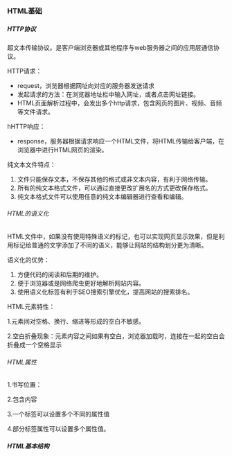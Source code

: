 ### HTML基础

##### HTTP协议

超文本传输协议。是客户端浏览器或其他程序与web服务器之间的应用层通信协议。

HTTP请求：

* request，浏览器根据网址向对应的服务器发送请求
* 发起请求的方法：在浏览器地址栏中输入网址，或者点击网址链接。
* HTML页面解析过程中，会发出多个http请求，包含网页的图片、视频、音频等文件请求。

hHTTP响应：

* response，服务器根据请求响应一个HTML文件，将HTML传输给客户端，在浏览器中进行HTML网页的渲染。

纯文本文件特点：

1. 文件只能保存文本，不保存其他的格式或非文本内容，有利于网络传输。
2. 所有的纯文本格式文件，可以通过直接更改扩展名的方式更改保存格式。
3. 纯文本格式文件可以使用任意的纯文本编辑器进行查看和编辑。

###### HTML的语义化

HTML文件中，如果没有使用特殊语义的标记，也可以实现网页显示效果，但是利用标记给普通的文字添加了不同的语义，能够让网站的结构划分更为清晰。

语义化的优势：

1. 方便代码的阅读和后期的维护。
2. 便于浏览器或是网络爬虫更好地解析网站内容。
3. 使用语义化标签有利于SEO搜索引擎优化，提高网站的搜索排名。

HTML元素特性：

1.元素间对空格、换行、缩进等形成的空白不敏感。

2.空白折叠现象：元素内容之间如果有空白，浏览器加载时，连接在一起的空白会折叠成一个空格显示

###### HTML属性

1.书写位置：

2.包含内容

3.一个标签可以设置多个不同的属性值

4.部分标签属性可以设置多个属性值。

##### HTML基本结构

<html> <head> <title> <body>

<head>标签：
    作用：用于存放<title><meta><style><script><link>.内部用于对于网页的设置，除了title内部的文字外，都不显示。
    <head>标签中我们必须设置的标签是title。
title标签
    1.作用：让页面拥有一个属于自己的标题。  
    2.title中的关键字可以作为搜索引擎抓取时的关键字，提高SEO搜索引擎优化。  
    3.内部的内容会显示在搜索结果的标题部分。  
    4.作为浏览器收藏夹默认的网页标题。    

​    建议网页必须添加title标签内部内容，内容尽量精简，提取网页的关键字。  

body标签

1. 定义网页的主体部分。

DTD

* 完整的html文件的第一行内容叫做文档定义类型。

命名空间

* xml:可扩展标记语言，使用在传输过程中的规范。被设计用来传输和存储数据，是html的补充。
* xmlns:全称叫做XMLNameSpace,浏览器会将此命名空间用于该属性所在元素内的所有内容。
* html元素的命名空间规定了在不同用户的浏览器中标签语义遵循的统一标准，避免出现标签名冲突、
* lang="en"  表示所有的标签元素内容的语言都是英语，对搜索引擎和浏览器是有帮助的。

字符集：

常用字符集编码

* 国际通用字库：

  UTF-8:以字节为单位对Unicode万国码进行编码，涵盖了所有人类的语言文字，一个汉字为三个字节大小。

* 中文国标字库

  * gb2312:少
  * gbk:是gb2312的扩展，增加了繁体字，一个汉字为2个字节大小。

常见问题

1.使用情况建议：

* 如果没有网页加载速度的要求，或者制作的是外文网站，使用utf-8  

* 如果含有大量中文汉字的网站，而且要求网页加载速度快，使用GBK.

* meta标签声明的字库，必须和编辑器软件默认编译字库相同，否则会出现两个字库不匹配，浏览器加载时出现乱码。 

  

#### HTML常用标签

##### h1-h6

权重 h1最大，h6最小，且相互之间不能嵌套  

语义化：如果一个页面多个h1标签，会降低浏览器解析网站内容的能力，因此默认一个页面只写一个h1

##### p

段落标签：给标签内部的内容添加一个完整段落的语义，不负责内容自动换行的样式。  

p和br的使用

* 每一对p标签内部的元素内容为一个完整的段落，如果有多个段落，需要使用不同的p标签进行定义！  

##### 文本格式化

* 均为双标签，且为文本机标签，内部只能书写文字。

* b -- 粗体 bold  

* i -- 斜体字 italic   

* u -- 下划线 underline  

* 其他标签：  

  big -- 大号字  em -- 着重文字  small -- 小号字

  strong -- 加重语气(粗体)  sub -- 下标字  

##### 图像标签

<img> ``` 

单标签；在指定位置插入图片，

属性类型：src/border/width/height/title/alt

width/height:

* 分别为图片的宽高。  
* 属性值：以px为单位的数值，或者省略px不写。  
* 如果不设置两个属性，则以图片的原始尺寸加载。  
* 只设置一个时，另一个会等比例变换；两个都设置，则需注意图片是否变形。  

border:图片边框  

title:鼠标悬停时的提示文本

alt:图片无法加载时用来替换的内容 。添加相对关键词有利于SEO搜索引擎优化。  

##### 音频标签 audio

属性：src/controls(必需)  

<audio src="" controls="controls"></audio>

##### 视频标签 video

<video src="" controls="controls"></video>

##### 超级链接 a 

作用：在指定的位置添加超链接，提供用户进行点击和跳转。  

跳转方式： 跨页面跳转(target="_blank")  页面内跳转

###### 路径查找：

相对路径：从HTML文件本身出发

* 同级查找  
* 子级查找  
* 上级查找  

绝对路径：从电脑的盘符出发进行查找，或者使用网址形式查找。  

缺点：

1. 盘符出发的路径不可移植，不可移动。  
2. 容易出现中文字符，中文路径容易出现错误  

建议：

* 使用相对路径
* 上传时需将图片资源与html文件一起上传。

##### 1.17总结：

* html语义化，有利于SEO搜索引擎优化，提高网站的搜索排名。  

* h1-h6是容器级标签，可以嵌套别的元素，但是不能嵌套比自己小的标签，否则浏览器解析时会自动结束。  

* p标签中嵌套div，浏览器解析时会给p自动结束。  

* html元素的空白折叠现象  

  

##### html锚点跳转:

1. 页面内锚点跳转  

   即从某个位置跳转到同页面的另一个位置  

   制作方法:设置锚点、添加链接  

   设置锚点(两种方法):

   1. 在目标位置的任一标签上添加id属性,id值唯一,区分大小写
   2. 在目标位置添加空的a标签 添加name属性

   添加链接

   1. 添加a标签,href中内容为#name或#id

2. 跨页面锚点跳转

   1.设置锚点

   2.添加链接:目标位置路径#id或name

##### 列表

列表分类:

* 无序列表
* 有序列表
* 定义列表(标题+解释项)

###### 无序列表:ul>li

注意事项:

1. ul内部职能嵌套li,li不能脱离ul单独书写  
2. li标签是一个经典的容器及标签,可以放任意标签,甚至可以放列表结构.  
3. 无序列表的列表项之间没有顺序之分,同样重要.  
4. 无序列表的作用只是搭建结构,与内容前的小圆点无关(css可进行修改)  

###### 有序列表:ol>li

与无序列表只是语义上的差异

注意事项:

1. ol内部职能嵌套li,li不能脱离ol单独书写.  
2. li标签是一个经典的容器及标签,可以放任意标签,甚至可以放列表结构.  
3. 列表项之间存在先后之分  
4. 有序列表的作用只是搭建有顺序的列表结构,前面的数字排序样式不是ol标签的作用,而是css负责的.  

###### 定义列表标签

自定义列表是项目及其注释的组合.

由三个标签组成完整的结构:

1. dl  表示定义一个自定义列表的大结构.  
2. dt  表示定义列表中的一个主题或术语.  
3. dd  定义解释项,表示描述或解释前面的定义主题.  

注意事项:  

1. dl内部职能嵌套dt和dd  dt和dd是同级关系.  

2. dl内部可以嵌套多项主题与解释    

3. dd解释的是前面最近的dt    
4. dt dd 都是容器及标签,可以放置任意内容  
5. 定义列表的缩进样式由css负责,标签只负责搭建语义结构  
6. 配合css布局效果,最好每个dl中只包含一组dt和dd,便于后期管理.  

##### 布局标签

div  span  常用作布局工具,俗称盒子

##### div:

俗称大盒子,内部可以放置任何内容

作用:

1. 划分空网页区域,进行结构布局.一般将相关内容使用div标签包裹起来,整体设置大的布局效果.

##### span

小盒子,容器级标签

作用 

* 在不改变整体效果的情况下进行一些局部调整.  

##### 表格基础

###### 基础内容:

1. 创建一个简单的表格至少有三个标签组成,分别为table  tr  td 标签  

   table: 表格,定义的是整个表格的大结构  

   tr:表格的行,定义的是表格由多少行组成  

   td:表格数据,定义的是每一行内部的单元格.  

2. 三者关系:table>tr>td

3. 表头:th,会替换td

###### 单元格属性:

* 表格单元格可以进行合并,通过th和td两个属性  
* rowspan:跨行合并.上下  
* colspan:跨列合并,左右  

案例问题:

* 没有**添加表格属性border**和style 导致显示空白页面

```html
        <table border="1" style="border-collapse: collapse">
            <tr>
                <td colspan="2"></td>
                <td rowspan="2"></td>
                <td colspan="2"></td>
            </tr>
            <tr>
                <td></td>
                <td rowspan="2"></td>
<!--                <td></td>-->
                <td></td>
                <td rowspan="2"></td>
            </tr>
            <tr>
                <td rowspan="2"></td>
<!--                <td></td>-->
                <td></td>
                <td></td>
<!--                <td></td>-->
            </tr>
            <tr>
<!--                <td></td>-->
                <td></td>
                <td colspan="2"></td>
<!--                <td></td>-->
                <td></td>
            </tr>
        </table>
```

* 法一:补全全部单元格后进行划分合并  
* 法二:数出行数及每行顶边对齐的单元格,直接进行填写合并数目  

###### 表格分区

四大区域:表格标题;表格头部;表格主体;表格页脚  

分区标签:

以下标签均为双标签,四个分区可以选择性进行组合

与书写顺序无关,浏览器加载时按照caption-->thead --> tbody --> tfoot的顺序.    

caption:表格标题,  

thead: 表格的头部 内部嵌套tr>th  

tbody:  表格主体  内部嵌套tr>td  

tfoot:  表格页脚  内部嵌套tr>td  

制作表格的步骤:

写分区--填充内容-- 如果有合并,则进行合并

##### 表单的了解与制作

表单用于搜集不通类型的用户输入,表单元素就是网页中提供用户进行输入或点击的小控件.

在html中,一个完整的表单通常由表单域、提示信息和表单控件构成.

###### 功能:

* 表单域:容器,用来容纳所有表单控件和提示信息,可以定义处理表单数据所用程序的url地址及数据提交到服务器的方法.  
* 提示信息:一个表单通常还需要包含一些说明性文字,提示用户进行填写.  
* 表单控件:包含了具体的表单功能项,如单行文本输入框、密码框等.  

###### 表单域

form  :功能性标签,保证表单信息正确的提交到后台服务器

* action: url  指定接收并处理表单数据的服务器程序的url地址
* method: get/post  用于设置表单数据的提交方式
* name:  自定义名称  规定表单的名称

​           双标签,容器级标签

###### 表单元素

input标签:

* 单标签,本身相当于一个特殊的文本    

* 通过标签属性实现常用功能    

  * type:决定input标签的形态    

    * text 单行文本输入框  value属性定义默认的输入文字  

    * password 密码输入框   

    * radio  单选框 一般成组出现(性别)    

      同一组单选框必须互斥,通过设置相同的name值实现  

    * checkbox  复选框  同一组最好也设置相同的name值(实现分组)  

      单选框和复选框都可以通过checked来设置默认选项  

    * 按钮:  

      * button 普通  
      * reset  重置  
      * submit  提交  
      * image  图片  

    * file: 文件上传  input的multiple属性可以决定是否选择多个文件.  

    * textarea : 文本域  在标签之间书写的内容即为默认文本     

      属性: rows/cols

下拉菜单:

下拉菜单需要至少两个标签完成结构:selection  option  

两个标签都是双标签,文本级标签.

关系:selection>option option可以有任意多项.

默认选中项:一般情况为第一项,也可通过设置selected来设置.  

分组管理:optgroup 

select>optgroup>option

optgroup 的label属性,表示给这组标签添加组名,optgroup 不能选

label标签:帮表单元素定义标记. 通过绑定其他内容去扩大触发点击范围.如果将表单控件与提示内容使用label进行绑定后,用户点击label内的提示内容时,浏览器会自动将焦点转到和标签相关的表单控件上.

绑定方法:

法一:

1. 给表单元素设置id属性  
2. 将需要绑定的其他内容用label标签包裹  
3. 给label标签设置for属性,属性值为绑定的表单元素的id属性值  

法二:

* 将内容与input都包裹在label中.    

对比:

* 要绑定的内容与表单元素距离太远时,使用第一种  

##### 字符实体

背景:在普通文字书写时,有一些特殊符号或具有特殊功能的符号不能直接书写,因此需要用一些HTML预留好的替换字符进行书写,这些替换字符叫做字符实体.

常用字符实体:

| 结果 | 描述           | 实体名称 |
| ---- | -------------- | -------- |
| "    | quotation mark | &quot;   |
| '    | apostrophe     | &apos;   |
| &    | ampersand      | &amp;    |
| <    | less-than      | &lt;     |
| >    | greater-than   | &gt;     |

所有的字符实体和试题编号都是以&开头,;结尾

实体名称对大小写敏感!

浏览器也许并不支持所有实体名称.





### CSS

层叠样式表,用来表现HTML文件样式的计算机语言.

作用:静态地修饰网页,并且可以配合各种脚本语言动态地对网页各元素进行格式化.

css的组成:

层叠式:层叠性和继承性

样式:定义如何显示HTML元素(文字文本、背景、盒模型、浮动、定位、其他)

#### CSS语法

###### css书写方式:内联式、内嵌式、外联式、导入式

| 名称   | 位置                                                         | 备注                                                         | 示例                                                         | 特点                                                         |
| ------ | ------------------------------------------------------------ | ------------------------------------------------------------ | ------------------------------------------------------------ | ------------------------------------------------------------ |
| 内联式 | 在HTML标签之上的style属性中书写css样式                       | 所有的css样式属性总体组成标签的style属性的属性值.            | <p style="font-size: 20px;font-weight: 700;color: #ff8500">这是一段文字</p> | a.必须写在标签上,没有完全脱离HTML标签  b.css样式代码让标签结构繁重,不利于HTML结构的解读  c.多处需要相同样式时,需要写多次,增加代码量. |
| 内嵌式 | HTML文件中,head标签内部的style标签中进行书写                 | style标签的属性type,属性值为"text/css"                       | <style>/* css规则:选择器、属性*/</style>                     | 优点:a.实现了结构和样式的初步分离,css只负责样式,HTML负责结构.   b. 多个标签可以利用一段代码设置相同的样式,节省代码量.         缺:a.没有完全脱离html  b.两个HTML文件想使用同一个样式时,仍需写两次.增加代码量  c.HTML文件中css代码过多时,会头重脚轻. |
| 外联式 | 在一个单独的扩展名为.css的文件中                             | 内部代码与内嵌式样式表中style标签中的代码是一样的,需要通过选择器去选中标签,添加对应的样式.不需要再添加style标签 | 外联式引用:必须将样式表引入到HTML文件中才能正常进行加载.           引入方式:在HTML中的head标签内部使用link标签进行引入 | 优点:a.实现了HTML和css的完全分离   b.多个HTML文件可以共用一个css文件,便于提取公共css,减少代码量  c.可以实现一个css文件变化,多个HTML页面同时变化,减少工作量. d.一个HTML页面可以引入多个css文件,实现同一个页面中css代码分层. |
| 导入式 | 在内嵌式样式表<style>标签内部，或者在外联式样式表内部，导入其它外部的css文件 | 利用一条@import url(路径)语句进行引入                        |                                                              | 浏览器优先加载HTML结构,结束后再进行编译,如果网速较慢时,会导致网页出现没有css样式的效果,给用户的体验不好. |

link标签

| 属性名 | 属性值       | 说明                                                         |
| ------ | ------------ | ------------------------------------------------------------ |
| rel    | "stylesheet" | 表示引入的外部文件与HTML之间的关系                           |
| href   | css文件路径  | hypertext reference  超文本引用                              |
| type   | "text/css"   | 表示加载时代码按照纯文本形式的css代码加载.HTML5中可以省略type属性不写. |

实际应用:

* 小型案例:可以使用内嵌式css
* 大型网站项目:推荐使用外联式css

#### css规则

由两部分组成:选择器,一条或多条声明.

注意事项:

1. 分号必要性:每条属性后必写;  否则后面的样式全会解析错误
2. css中所有属性与属性之间对换行、空格、缩进不敏感
3. 合理添加注释   /* 注释 */

###### css格式样式:

展开格式:开发过程中使用,代码可读性强,便于调错

紧凑格式:上传服务器时使用,减少不必要的空白字符,压缩文件大小,利于传输.

大小写皆可,推荐小写.

空格规范:选择器后;属性名和属性值之间.

### css常用样式:

#### 字体属性

* color  

* font-family  

  font-family可以设置多个字体名称,在实际加载时只会选择一种加载,选择的一句是按书写顺序进行,如果浏览器不支持第一种字体,则会尝试下一个,直到找到第一个支持的字体.  

  浏览器中加载的字体是用户机器自带的,如果用户的电脑中没有设置的字体则加载失败,需要查找下一个,因此,必须在最后设置一个所有机器都具备的通用字体作为后路.  

  中文字体中一般带有英文可以加载的字体效果,为了避免对英文字体的影响,建议将英文字体写在属性值最前面  

* font-size  

  | 相对长度单位 | 说明                              |
  | ------------ | --------------------------------- |
  | px           | 像素值,最常用单位                 |
  | em           | 倍数,继承自父元素设置的字号的倍数 |
  | %            | 百分比,继承自父元素设置的字号的   |

  | 绝对长度单位 | 说明 |
  | ------------ | ---- |
  | in           | 英寸 |
  | cm           | 厘米 |
  | mm           | 毫米 |
  | pt           | 点   |

  注意事项

  1. 如果HTML中不设置字号，不同的浏览器有自己默认的加载字号，比如chrome、IE，默认显示字号为16px。

  2. 不同的浏览器也有自己最小加载显示字号，如果设置的字号低于最小字号，都以最小字号加载，0除外。chrome浏览器最小加载显示字号为8px，IE浏览器最小可以支持1px的字号。

  3. 实际应用:

     网页中最小设置字号必须是12px，如果低于12px会出现兼容问题。现在网页中普遍使用14px+。  

     尽量使用12px、14px、16px等偶数的数字字号，ie6等老式浏览器支持奇数会有bug.  

     实际工作中以设计为主.  

* font

  font-weight：

  * 设置文字是否加粗
  * 属性值：单词(normal/bold/bolder/lighter)  数字(400/700)

  font-style:

  * 设置文字是否斜体显示
  * 属性值：normal、italic(斜体样式)、oblique(文字倾斜)

  line-height

  * **可以被继承!**

  * 设置一行文字实际占有的高度，文字字号在行高中是垂直居中的。
  * 属性值：px  %
  * 量取行高：
  * 确定字体及字号
    * 根据已知字体和字号，书写上下对齐的两行文字并调整，直到其对齐。

  字体综合font：

  1. 进行综合书写时，必须有字号和字体，且顺序不得颠倒

  2. 字号/行高 字体     

     font: 18px/25px "宋体";

  3. 粗体/斜体 字号/行高 字体   

     ```html
     font: bold italic 18px/25px "宋体"
     ```

  设置过line-height后再设置font综合属性，则前面的line-height失效。

  正确写法为:

  1. 父元素设置line-height，子元素设置font-size

  2. 父元素不进行设置，子元素设置font简写属性 。

     ```
     font: 12px/22px "微软雅黑";
     ```

     

#### 文本属性

##### 水平对齐

text-align : 设置文本水平方向对齐

在盒子中，不论文本是单行还是多行，都会向对应方向对齐。

属性值：left center right 

##### 文本修饰

text-decoration:

属性值：none/overline/line-through/underline

##### 文本缩进

text-indent

属性值：数值 / em(首行缩进几个中文字符的位置)  / 百分比(文字所在父级标签的width属性的百分比)

区分正负，正向右，负向左。

#### 盒子

如果想在浏览器中具体看到一个盒子占有的实际位置,需要设置盒子可以实体化的三属性。

width  height  background-color

##### css选择器:

在内嵌式和外部css中，要想将 CSS样式应用于特定的HTML元素，首先需要找到该目标元素，这时需要用到CSS中的选择器。

选择器:选择要添加样式的HTML标签的一种方法、模式.

版本:css2.1

分类:

* 基础选择器:标签选择器、id选择器、类选择器、通配符选择器  
* 高级选择器:后代选择器、交集选择器、并集选择器  

| 选择器       | 选择方式                                                     | 书写方式                                                     | 选择范围                                                     | 示例                 | 用途                                                         | 特点                                                         |
| ------------ | ------------------------------------------------------------ | ------------------------------------------------------------ | ------------------------------------------------------------ | -------------------- | ------------------------------------------------------------ | ------------------------------------------------------------ |
| 标签选择器   | 通过标签名选择标签元素                                       | 标签名                                                       | HTML文件中所有的同名标签                                     | p { color: red }     |                                                              | 优:可以选中所有的同名标签,设置所有同名标签的公共样式.   缺:只能实现全选,不能对局部的标签添加特殊样式 |
| id选择器     | 通过标签上的id去选择标签                                     | #id属性值                                                    | 只能选中一个标签,id值唯一                                    | #para1 { color:red } |                                                              | 缺点:只能实现单选,不能多选                                   |
| 类选择器     | 通过标签的class属性去选择标签                                | .class属性值                                                 | 页面中所有class属性值相同的标签.class属性值可以与其他的class相同. |                      |                                                              | ·特点1:多个不同的标签，不区分标签类型，只要class属性值相同，都可以被同一个类选择器选中。·特点2:一个标签的class属性可以有多个属性值，值之间用空格分隔，每个属性值组成的选择器，都可以选中这一个标签，每个选择器后面的样式都会添加给同一个标签.    优点:①通过一个类选择器进行多选，选中多个标签，添加公共样式。②一个标签可以被多个类选择器选中，可以将所有样式进行分离，分别提取公共样式和单独样式，节省代码量。 |
| 通配符选择器 | 通过一个符号选择全部元素                                     | * { }                                                        | 全部元素                                                     | * { }                |                                                              | 优:可以全选、简化书写    缺:通配符选择效率低，设置的部分公共样式不是所有标签都需要添加，如果使用通配符选择，会让不需要的标签也加载一次样式，导致浏览器多做无用的工作。**实际上线的网站不允许使用*清除默认内外边距!** |
| 后代选择器   | 通过标签之间的嵌套关系去选择元素,基本组成部分就是基础选择器  | 空格表示后代，基础选择器中间使用空格分隔，空格前面的选择器选中的标签必须是后面选择器选中标签的祖先级。 | 通过后代选择器中前面的一系列基础选择器缩小选择范围，最终由最后一个选择器确定选中的标签。 |                      |                                                              | **后代关系不一定是父子关系**     优点:减少了class属性的定义使用,选择效率更高. |
| 交集选择器   | 通过一个标签之上满足所有的基础选择器的需求去选择标签。       | 书写方式:基础选择器进行连续书写，如果有标签选择器参与交集，必须书写在开头. | 选择范围:选择的是满足所有基础选择器需求的标签，如果一个条件不满足都不能被选中。 | p.demo { color: red} |                                                              | 交集选择器可以进行类名的连续交集,需要满足更多的条件才能选中标签;IE6不支持连续交集写法,只关注最后一个.  交集选择器可以作为其他高级选择器的组成部分 |
| 并集选择器   | 不同选择器选中的元素都要设置相同的样式，多次书写相同的样式属性对代码造成浪费，可以将前面六种选择器可以进行并集书写，相当于一种简化写法。 | 将多个选择器中间用逗号进行分隔，最后一个后面不能加逗号。     | 是所有的单独选择器选中的标签的并集集合。                     |                      | 如果多个标签具有公共样式，但是不能用一个选择器选中，可以使用并集写法。②可以使用标签选择器的并集写法，进行默认样式的清除，替换通配符的功能。 |                                                              |

类选择器的特殊应用:

原子类:在css中提前设置一些类名，每个类选择器后面只添加—条css样式属性,这些属性会在页面中常被使用，后期可以不需要多次书写属性，只要将对应的类名添加给需要的标签即可。

###### 伪类

概念:

* 普通的类:

  必须给标签设置对应的class值才能选中标签,而且类选择器后面添加的属性会立即加载到浏览器上.

* 伪类:

  伪类:不需要给标签添加任何属性，伪类名都是语法提前规定好的，须搭配其他选择器使用，伪类选择器后面添加的样式不一定立即加载到浏览器之上,只有用户触发了对应的行为，伪类的样式才会立即加载。

a标签的伪类 : link visited  hover active

* 用户触发对应行为就可以加载对应的样式.

* 书写顺序: link --  visited --  hover  -- active  否则会被层叠

  原因:伪类的权重是相同的,只能根据书写顺序来进行层叠

伪类选择器:通过选中的标签添加伪类，去选中标签的某个状态或位置。

:after:这个伪类表示选中的是某个标签内部的最后的位置。

书写方法:前面必须加普通的选择器，后面连续书写伪类名称。

将伪类添加给一个选中父盒子的选择器后面，一般给需要清除**浮动的父盒子**设置一个clearfix的类名。

##### 继承性

* 如果一个标签没有设置过一些样式，它的某个祖先级曾经设置过，在浏览器中该标签也加载了这些样式，这些样式都是从祖先级继承而来，这种现象就是继承性。  
* 能够被继承的样式是所有的文字相关样式属性，其他的属性都不能被继承。

继承性的应用:

* 继承性是一个很好的性质，可以将页面中出现最多的文字样式设置给一个较大的祖先级标签比如<body>，后期所有的后代标签都可以从<body>进行继承。

##### 层叠性

样式层叠

判断选择器是否选中目标标签:

* 选中目标标签

  1. 比较多个选择器的权重,权重高的层叠权重低的(范围越大,权重越小)  

     高级选择器权重比较方法:依次比较组成高级选择器的id的个数，类的个数，标签的个数，如果前面能够比较出大小就不再比较后面，如果前面相等就往后比较，直到比较出大小。  

     比较顺序:id个数,类的个数,标签的个数.    

  2. 如果选择器权重都相同,需要比较css中代码的书写顺序,后面的会层叠掉前面的.  

* 选中目标标签的祖先级    

  选中的目标是祖先级,文字样式被继承,也会出现层叠  

  1. 就近原则,  
  2. 同样近时,比较选择器权重  
  3. 权重也相同时,比较css代码中的书写顺序.  

* !important关键字

  在**比较权重过程中**如果遇到此关键字,可将此样式属性的权重提升到最大.  

  书写位置:属性值 !important

  *注意*

  ① 就近原则中,不需要比较选择器权重,所有important会失效.

  ②important不能提升选择器的权重,只能**提升某条属性的权重**到最大.

* 行内式样式权重最高,但是比!important关键字低



#### 盒模型：

宽 高 边框(border) 内边距(padding) 外边距(margin)

常见盒模型区域：

1. 书写元素区域：width+height
2. 盒子可以实体化的区域：width+height+border+padding
3. 盒子实际占位：width+height+border+padding+margin

##### 盒模型属性

**width**：auto/px/%

​	特殊应用:普通元素如果不给它设置宽度时，默认为auto，浏览器会根据其特性自动计算出所占宽度，如：div默认为父级元素的100%宽，span默认为内容自动撑开的宽度。

​			body元素较为特殊，不需要设置其width属性，宽度会自动适应浏览器窗口的宽度。

**height**：auto/px/%

​		特殊应用：如果不设置高度，默认为auto，浏览器会自动计算出实际高度,也就是内部元素内容自动撑开的高度。元素高度自适应内部内容的高度。

**padding**

作用：设置的是元素的边框内部到宽高区域之间的距离。

特点：可以去加载背景，不能书写嵌套的内容。

属性值：常用px

复合属性(4个值):上右下左

简写:可以有1-4个值

1. 四个值:上右下左

   ```html
   padding: 20px 15px 30px 40px
   ```

2. 三个值:上[左右] 下

   ```html
   padding: 20px 30px 40px
   ```

3. 两个值:[上下] [左右]
4. 一个值:[上下左右]

案例:制作三边相同,一边不同的内边距

```html
法一:padding:20px 20px 20px 15px
法二:padding: 20px 20px 15px
法三:padding: 20px
     padding-bottom: 15px
```

**border**

作用:设置的是内边距外面的边界区域,作为合资的实体化的最外层.

属性值:由三个值组成,分为线的宽度、形状、颜色

复合属性:三个值

* border-width: px  四个方向都有边框

* border-style: 形状单词,总体类似padding综合属性的写法

  none   /  solid  /  dashed(兼容问题)  /  dotted

* border-color: 颜色名或颜色属性

根据边框的方向划分:

* 上右下左
* 每个单一方向都需要三个值

根据方向和类型进一步细分

* 单一属性写法:border-方向-类型

  ```html
  border-top-color: green;
  ```

**margin**

作用:设置盒子与盒子之间的距离

特点:不能渲染背景

属性值:px

##### 盒模型的扩展应用

###### **清除默认样式**

* 大部分标签都有一个浏览器加载的默认样式,会对布局造成一些影响.为了避免默认样式对整体布局效果造成影响,一定要清除默认样式.

* 盒模型属性中内外边距:大部分容器及标签都有默认边距,用标签选择器的并集方式或用通配符清除.

  浏览器加载时,通配符会选中所有元素,标签选择器只选部分,因此,**通配符选择器的效率较低**.

* ul  ol  清除默认的列表前缀  list-style:none

* a: 标签的默认样式

  ```
  a {
    color: #333;
    text-decoration: none;
  }
  ```

* 清除默认加粗效果:font-weight: 400;或normal

* 可以设置初始化的公共样式,让大部分后代标签去继承

  ```
  body {
    color: #333;
    font-size:14px;
    font-family: Arial,"宋体"
  }
  ```

###### **高度height应用**

* 如果设置了高度:盒子占有的高度位置就确定死了，后面的同级元素会紧挨着加载。
* 如果不设置高度:会根据标签内部内容高度自动撑开。

必须设置高度:

设计图中盒子高度位置固定,其他元素在高度下面加载.

自身盒子内部内容过多会移除盒子区域.

overflow属性:

* 设置了高度的盒子,如果内容出现溢出,使用overflow属性进行处理

​	属性值:visible / hidden / scroll / auto 

必须不设置高度:

* 要求盒子高度必须自适应内部内容的高度(新闻页面)
* 或者设置height的属性值是自动的

给父元素添加溢出隐藏

```css
/*overflow: hidden;*/
```

高度自适应原因:一个元素没有设置高度，同时设置了溢出隐藏，浏览器在加载盒子尺寸时，遇到溢出隐藏浏览器会强制性去检索内部的子元素的高度，不论子元素是标准流还是浮动，都会将最高的高度作为父盒子高度加载。
浮动影响后面的元素:父元素有了高度后，可以管理住内部所有的浮动元素，不会延伸到后面标签中影响贴边.

###### **居中**

* 文本水平居中:text-align

* 文本垂直居中:

  单行:文本在行高中是居中的,可以通过设置行高=盒子的高度来实现垂直居中: line-height = height

  多行:让元素高度自适应,或正好=多行文字的高度,设置元素内边距上下值相同.

* 元素垂直居中:

  与多行文本类似,让父盒子高度为自适应,并为其设置上下padding

* 元素水平居中:

  对于div等需要独占一行的盒子,**父盒子宽度大于子盒子时**,给子盒子设置margin值,左右为auto.

  原因:auto只在水平方向有作用,水平方向的margin如果设置为auto,边距会自动无限增大,直到撑满父元素中除了子元素之外的区域,如果两边都是auto,都要无限增大,达到平衡时,两边距离相同,盒子就会居中.

###### **父子盒模型**

1. 需要独占一行的盒子中横着放多个元素且保证子元素不溢出不掉下.这时就需要父width≥所有子元素的width+padding+margin+border

2. 特殊情况:盒模型自动内减

   父子盒模型中,只有一个子元素,且子元素是类似div标签(必须独占一行),不设置子元素的width属性,子元素的width属性值会自动加载父元素的width.

   如果同时设置了子元素的margin  padding border,不需要手动进行内减,子元素的width会自动收缩尺寸.

###### **margin塌陷**

*水平方向没有margin塌陷问题!*

* 同级元素塌陷:

  现象:在垂直方向如果有两个元素的外边距相遇,那么实际的两个盒子间的边距为两个外边距中较大的那个,而不是两个的和.

* 父子元素塌陷

  * 父元素和子元素都设置了同方向的margin值,两个属性之间没有其他内容进行隔离,导致两个属性相遇,发生margin塌陷.
  * 父元素没设置margin,子盒子设置了margin,会带着父级一起掉下来.

解决问题!

* 同级:避免两个margin相遇
  * 找准一个方向,将想要的margin值只给一个元素
* 父子:添加border或padding隔离开;父子盒模型之间的距离直接使用父级的padding挤出来,避免使用子元素的margin



#### 标准文档流

标准文档流，指的是元素排版布局过程中，元素会默认自动从左往右，从上往下的流式排列方式。前面内容发生了变化，后面的内容位置也会随着发生变化o

HTML就是一种标准文档流文件。

HTML中的标准文档流特点通过两种方式体现:微观现象和元素等级。

标准文档流特点:

* 区分行块
  * 块级元素:可以设置宽高,必须独占一行
  * 行内元素:不能设置宽高,可以并排一行

微观现象:

1. 空白折叠现象
2. 文字类的元素如果排列在一行,会出现一种高低不齐,底边对齐的效果.
3. 自动换行:元素内一行内容写满width时会自动换行

元素等级:

​	(和在HTML中根据元素放的内容不一样划分的容器级文本级不是一个概念)

* 块级元素:大部分容器级标签,p标签
  * 可以设置宽高,浏览器正常加载
  * 独占一行
  * 如果不设置宽度,会自动撑满父级元素,不设置高度,会自动被内容撑开
* 行内元素: 大部分文本级标签
  * 不能正常加载宽度和高度,其他的盒模型属性虽然能设置,但加载时容易出现问题
  * 行内元素可以与其他行内或行内块元素并排显示
  * 行内元素无论是否设置宽高,都会被自动撑开.
* 行内块元素:img  input
  * 可以设置宽高,可以与其他行内或行内块排成一行
  * 如果不设置宽高,则以原始尺寸进行加载,或被内容自动撑开
  * 依旧具有标准流的围观现象,如空白折叠,自动换行 

#### 显示模式display

标准流中的元素有自己默认的浏览器加载模式，但是加载模式不是一成不变的，后期可以通过display属性更改一个标签的显示模式。

属性值:	block  /  inline  /  inline-block  /  none

脱离标准流:浮动  绝对定位  固定定位

##### 浮动

属性名:float

属性值 : left  right

###### 性质:

1. 脱离标准流:具备行块二象性,浮动的元素可以设置宽高,还可以并排一行,且不会有空白折叠现象,如果不设置宽高,可以被元素内容自动撑开.

2. 依次贴边:

   若为left:父元素宽度足够的情况下,所有子元素会按照HTML书写顺序依次向左进行贴边.

   两种情况:

   * 父元素宽度不够时,子元素会倒着向前找边贴
   * 兄弟元素后面的宽度够,但没有边可以被贴时,此元素会继续倒着向前找边贴
   * 不会出现钻孔现象
     * 如果贴到父元素后,子元素比父元素宽,那么会出现溢出现象

3. 浮动的元素没有margin塌陷现象

4. 浮动的元素让出标准流位置

   元素浮动后,脱离了标准流,会将原占有的标准流位置让给后面一个同级元素.

   如果一个浮动而其他的不浮动,在不同浏览器中会有不同的效果:压盖,水平排列,有margin的水平排列

   如果没有特殊需求，不允许一个父元素中的子元素有的浮动有的不浮动，同级元素中有一个浮动其他的也要浮动。(存在兼容問題)

5. 字围现象

   与压盖效果类似,一个元素浮动,元素2不浮动且内容中包含文字,元素1让出标准流位置后,元素1会盖住元素2,但文字内容不会被盖,文字会围绕元素1进行加载.

   案例:百度百科的图文介绍

###### 浮动的问题

1. 标准流中的元素，不设置高度的情况下，都能被内部的标准流元素自动撑高。如果内部的子元素进行了浮动，浮动的子元素是撑不高标准流父亲的。
2. 父元素没有高度，会影响后面元素的标准流位置，如果浮动的子元素足够高时，有可能影响到后面浮动元素的贴边。

###### 清除浮动带来的影响:

1. 给标准流的父元素强制给一个合适的高度

   解决:父元素有了高度，前面的浮动不能影响后面元素的标准流位置和贴边。

   问题:父元素高度不是自适应，一旦子元素高度变化，问题可能再次出现。

2. clear属性

   作用:清除标签元素自身受到的前面的浮动元素的影响

   属性值:left  /  right  /  both  

   给标准流父元素添加clear属性，父元素不受前面浮动影响，不会再占有浮动让出的位置.

   解决:浮动元素影响后面元素标准流位置和贴边。

   问题:父元素不能高度自适应，两个父元素之间如果有margin效果不正确。

3. 隔墙法:

   在两个盒子之间添加一个空盒子 且盒子带有以下属性:

   ```html
   .boxclear {
   clear:both;
   }
   ```

   解决:浮动影响后面元素标准流位置和贴边，模拟父元素间的距离。

   问题:父元素没有高度自适应。

4. 内墙法:

   在父元素内部,所有浮动子元素的最后添加一个空div,包含以下属性:

   ```
   .boxclear {
   clear:both;
   height:0;	
   }
   ```

   解决:父元素高度自适应，浮动影响后面的元素位置和贴边。

   缺点:浮动是css样式属性带来的问题，内墙法使用HTML结构去辅助解决问题，如果页面中浮动元素很多，需要添加多个没有语义的空标签，造成HTML结构的冗余。

5. 添加伪类选择器

   :after:这个伪类表示选中的是某个标签内部的最后的位置。

   书写方法:前面必须加普通的选择器，后面连续书写伪类名称。

   将伪类添加给一个选中父盒子的选择器后面，一般给需要清除**浮动的父盒子**设置一个clearfix的类名。

   ```css
           .clearfix:after {
               /*添加一个文字内容*/
               content: "1";
               /*将文字转为块级元素*/
               display: block;
               /*给此盒子设置固定高度,避免影响父盒子高度*/
               height: 0;
               /*清除前面的浮动影响*/
               clear: both;
               /*将占位置的元素隐藏*/
               visibility: hidden;
           }
   ```

6. 

总结:

如果父元素高度是固定的，建议使用height属性解决。
如果父元素高度需要自适应，建议使用overflow属性解决浮动问题。

浮动贴边性质的应用:

* 平均分布表格
* 导航栏效果
* 常见的电商或企业网站布局.

#### 背景属性:

###### background-color

###### background-image

* 作用:给盒子添加图片的背景修饰
* 加载范围:默认的加载到边框及以内的部分,后期如果图片不重复加载,加载从border以内开始.
* 属性值:url(路径)

###### background-repeat

搭配background-image使用

| 属性值    | 作用                                                         |
| --------- | ------------------------------------------------------------ |
| repeat    | 重复，默认属性值，表示会使用背景图片重复加载填满整个盒子背景区域 |
| no-repeat | 不重复，不论背景图是否大于盒子范围，都只加载一次图片         |
| repeat-x  | 水平重复，使用背景图片水平重复加载铺满第一行，垂直方向不重复 |
| repeat-y  | 垂直重复，使用背景图片垂直重复加载铺满第一列，水平方向不重复 |

###### background-position

主要用于设置不重复的图片在背景区域的加载开始位置。

属性值:分为三种写法，单词表示法、像素表示法、百分比表示法。不论哪种写法，属性值都有两个，值之间用空格分隔。

单词表示法:left  /  center  /  right         top  /  center  /  bottom

像素表示法: 属性值可以为负.

```
background-position:100px 200px;
/*表示针对border内的左上定点水平方向距离为100px,垂直方向距离为200px */
```

* 应用:可以利用属性值为负数,制作在小盒子中显示大的背景图的一部分

百分比表示法:水平方向，等价于盒子的border以内的背景区域宽度减去图片的宽度;垂直同水平

###### background-attachment

作用:设置的是背景图片是否要随着页面或者盒子的滚动而滚动。

属性值:

| 属性值 | 说明                                                         |
| ------ | ------------------------------------------------------------ |
| scroll | 滚动的，表示背景图片与盒子保持相对位置不变，随着页面的滚动而滚走。 |
| fixed  | 固定的，背景图的定位的参考点从盒子border以内的左上顶点变为了浏览器窗口的左上顶点，页面滚动时，浏览器窗口的左上顶点是不变的，导致背景图固定在浏览器窗口的某个位置,不会随着页面滚动而滚走. |

###### 综合属性:background

属性值:1-5个的组合,可以交换顺序

**注意**

* 没有写的属性会按照默认值进行加载
* 后期可以使用单一属性对综合属性中的值进行层叠.

##### 背景应用：

###### 场景一：替换插入图

文字隐藏方式：

1. 将font-size设置为0
2. 使用text-indent将文字缩出盒子，再用overflow：hidden来实现。

###### 场景二：padding区域背景图

在一个盒子中，有背景图有文字，文字会让开背景图区域进行加载，背景区域应该使用padding挤出位置。

###### 场景三：精灵图

当用户访问一个网站时，需要向服务器发送请求，网页上的每张图像都要经过一次请求才能展现给用户。
然而，一个网页中往往会应用很多小的背景图像作为修饰，当网页中的图像过多时，服务器就会频繁地接受和发送请求，这将大大降低页面的加载速度。
为了有效地减少服务器接受和发送请求的次数，提高页面的加载速度，出现了CSS精灵图。

CSS精灵是一种处理网页背景图像的方式。
它将一个页面涉及到的所有零星背景图像都集中到一张大图中去，然后将大图应用于网页，这样，当用户访问该页面时，只需向服务发送一次请求，网页中的背景图像即可全部展示出来。

css精灵的技术依据
①将网页中需要用到的小尺寸背景图制作成一张背景透明的png
图片。
②利用背景定位技术，将精灵图的每个小图片加载到对应的标签上。

制作精灵图的注意事项
1.精灵图上放的都是小的装饰性质的背景图片，插入图片不能往上放。
2.精灵图的宽度取决于最宽的那个背景图片的标签宽度。
3.精灵图可以横向摆放也可以纵向摆放，但是每个图片之间必须留够足够的空白,保证背景图片加载到一个标签内部时，不能出现多余内容。

###### css3新增背景属性

1. 背景半透明

   rgba模式:在rgb基础上增加了一个不透明度的设置，不透明度alpha取值范围在0-1之间，0表示完全透明，1表示完全不透明，0.5表示半透明。

2. 背景缩放 background-size

   设置图片尺寸

   属性值：

   | 属性值  | 说明                                                         |
   | ------- | ------------------------------------------------------------ |
   | px      | 只设置一个值，则垂直方向等比例缩放；设置两个值，按照设置值加载 |
   | 百分比  | 同上，数值参照盒子的宽、高属性                               |
   | cover   | 自动调整缩放比例，把背景图像扩展至足够大，以使背景图像完全覆盖背景区域。如有溢出部分则会被隐藏。 |
   | contain | 自动调整缩放比例，把图像图像扩展至最大尺寸，保证图片始终完整显示在背景区域。 |

3. 多背景：

   css3中规定：一个盒子上可以添加多张背景图片，用","分隔

   且先写的显示在最上层

#### 定位属性

position

属性值：relative absolute fixed

作用：设置定位的元素，它需要根据某个参考元素发生位置的偏移

偏移量属性：

* 定位的属性要想发生位置的移动，必须搭配偏移量属性进行设置。
* 方向：left、right、top、bottom  值一般为px为单位
* `left: 50px;` 含义：以父元素左(left)侧边 A 为起点，朝着父元素**内部**看子元素 B 时，AB 两者的距离

##### 相对定位：

属性名：relative

参考元素：标签加载的原始位置

必须搭配偏移量属性才能发生位置移动

性质：

1.相对定位的元素不脱离标签的原始状态(标准流、浮动)，不会让出原来占有的位置

2.元素显示效果上：原位留坑，形影分离。

注意事项：

1. 偏移量属性的值区分正负(正数表示和偏移方向相反)

   （大盒套小盒 ）

2. 同一方向不能设置两个偏移量属性

###### 实际应用

1. 由于相对定位元素比较稳定，不会随意让出位置，可以将相对定位的元素作为后期绝对定位的参考元素。
2. 相对定位比较稳定，可以在占有原始位置的情况下，对加载效果区域进行位置调整，进行微调设置。或者对文字进行微调。

##### 绝对定位

属性名:absolute

参考元素:距离最近的祖先元素,如果祖先都没有定位,则参考body

必须搭配偏移量属性才能发生位置移动

性质:绝对定位的元素脱离标准流，会让出标准流位置，可以设置宽高，也可以随时定义位置，绝对定位的元素不设置宽高只能被内容撑开。
注意

1. 绝对定位的参考元素是不固定的，不同的参考元素以及不同的偏移量组合，会导致绝对定位元素的参考点不同，具体位移效果不同。
2. 在绝对定位中，由于参考点不同，left正值不再等价于right的负值。

以<body>为参考元素时，参考点的确定与偏移量方向有关。
第一，如果有top参与的定位，参考点就是<body>页面的左上顶点和右上顶点。自身的对比点是盒子的所有盒模型属性最外面的左上角或右上角。
第二，如果有bottom参与的绝对定位，参考点是<body>页面首屏的左下顶点或右下顶点。对比点是盒子的所有盒模型属性最外面的左下角或右下角。
实际应用中，如果以<body>为参考元素，不同分辨率的浏览器中，绝对定位的元素位置是不同的，所以较少使用<body>作为参考元素。

如果祖先级中有定位的元素，就不会去参考<body> .
参考元素:参考的是祖先元素中有任意定位的，在HTML结构中距离目标最近的祖先。

根据绝对定位的参考元素的定位类型不同，有三种定位组合
方式:子绝父相、子绝父绝、子绝父固，由于相对定位的祖先级位置更稳定，大多使用子绝父相的情况。

祖先元素参考点

如果绝对定位的参考元素是某个祖先级，

相对于谁定位  相对于距离它最近的一个非static的祖先元素

定位元素值的含义：假设父子元素是大盒子套小盒子，定位后的子元素始终在父元素的内部。

参考点是盒子border以内的四个顶点，组合方向决定了参考点。绝对定位的元素只关心对比点和参考点之间的距离，会忽视参考元素的padding区域。
left、top:参考点是祖先的border以内的左上顶点，对比点是盒子自身的左上角。
right、top:参考点是祖先的border以内的右上顶点，对比点是盒子自身的右上角。
left、bottom:参考点是祖先的border以内的左下顶点，对比点是盒子自身的左下角。
right、bottom:参考点是祖先的border 以内的右下顶点，对比点是盒子自身的右下角。

##### 固定定位:

属性名:fixed

参考元素:浏览器窗口

参考点:浏览器窗口的四个顶点。跟偏移量组合方向有关。
由于浏览器窗口的四个顶点位置不会发生变化，会导致固定定位的元素会始终显示在定位位置。

性质:固定定位的元素脱离标准流，让出标准流位置，可以设置宽高，根据偏移量属性可以任意设置在浏览器窗口的位置。固定定位的元素会始终显示在浏览器窗口上。

##### 定位应用:

1. 压盖效果

   由于绝对定位的元素脱标,不占标准流位置,压盖效果更彻底,实际工作中常见使用绝对定位制作的压盖.

2. 居中(步骤)

   1. 给父盒子添加相对定位,子盒子添加绝对定位,并将偏移量设置为left:50% 此时,对比点距离参考点为父盒子的50%,实际子盒子并没有居中.
   2. 给子盒子设置同一方向的margin  margin-left:-50px  值为负的自身宽度的一半.实现将盒子向中间拖拽的效果.

3. 定位压盖顺序:
   实际使用定位时，可能出现多个定位的元素加载到同一个位置的情况，这时候压盖的顺序是可以控制的。

   1. 默认压盖顺序:定位的元素不区分定位类型，都会去压盖标准流或浮动的元素。如果都是定位的元素，在HTML 中后写的定位压盖先写的定位。

   2. 自定义压盖顺序:z-index

      属性值:数字,

      性质:

      1. 值大的压盖值小的;
      2. 值相同时,后写的压盖先写的;
      3. 此值只给设置了定位的元素使用才管用,其他元素无效
      4. 父子盒模型中:如果父子都进行了定位,且与其他盒子有压盖部分:
         * 父级盒子:如果不设置z-index,后写的压盖先写的,如果设置了此属性,则值大的压盖值小的.
         * 子级盒子:如果父级没有设置此属性,子级z-index大的会压盖小的,如果父级设置了,则值大的父子压盖值小的父子.(从父效应)

标准盒模型：content的宽高

ie盒模型：包括content+padding+border

TODO

* 尝试浮动效果做电商页面布局
* padding margin的应用
* 安装FW
* 做bgp的任务
* 回顾清除浮动